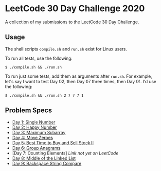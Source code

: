 # LeetCode 30 Day Challenge 2020
A collection of my submissions to the LeetCode 30 Day Challenge.

## Usage
The shell scripts `compile.sh` and `run.sh` exist for Linux users.

To run all tests, use the following:

`$ ./compile.sh && ./run.sh`

To run just some tests, add them as arguments after `run.sh`. For example, let's say I want to test Day 02, then Day 07 three times, then Day 01. I'd use the following:

`$ ./compile.sh && ./run.sh 2 7 7 7 1`

## Problem Specs

* [Day 1: Single Number](https://leetcode.com/problems/single-number/)
* [Day 2: Happy Number](https://leetcode.com/problems/happy-number/)
* [Day 3: Maximum Subarray](https://leetcode.com/problems/maximum-subarray/)
* [Day 4: Move Zeroes](https://leetcode.com/problems/move-zeroes/)
* [Day 5: Best Time to Buy and Sell Stock II](https://leetcode.com/problems/best-time-to-buy-and-sell-stock-ii/)
* [Day 6: Group Anagrams](https://leetcode.com/problems/group-anagrams/)
* [Day 7: Counting Elements] _Link not yet on LeetCode_
* [Day 8: Middle of the Linked List](https://leetcode.com/problems/middle-of-the-linked-list/)
* [Day 9: Backspace String Compare](https://leetcode.com/problems/backspace-string-compare/)
